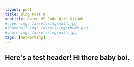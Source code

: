 ```yaml
---
layout: post
title: Blog Post 0
subtitle: Using VS Code With GitHub
#cover-img: /assets/img/path.jpg
#thumbnail-img: /assets/img/thumb.png
#share-img: /assets/img/path.jpg
tags: [networking]
---
```


## Here's a test header! Hi there baby boi.
